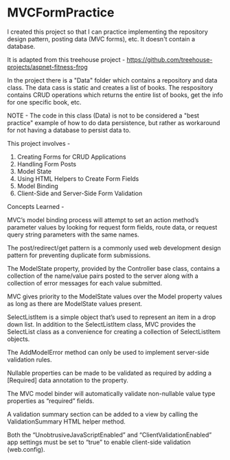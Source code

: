 # MVCFormPractice

I created this project so that I can practice implementing the repository design pattern, posting data (MVC forms), etc. It doesn't contain a database.

It is adapted from this treehouse project - https://github.com/treehouse-projects/aspnet-fitness-frog

In the project there is a "Data" folder which contains a repository and data class. The data cass is static and creates a list of books. The respository contains CRUD operations which returns the entire list of books, get the info for one specific book, etc.

NOTE - The code in this class (Data) is not to be considered a "best practice" example of how to do data persistence, but rather as workaround for not having a database to persist data to.

This project involves - 

1. Creating Forms for CRUD Applications
2. Handling Form Posts
3. Model State
4. Using HTML Helpers to Create Form Fields
5. Model Binding
6. Client-Side and Server-Side Form Validation

Concepts Learned - 

MVC’s model binding process will attempt to set an action method’s parameter values by looking for request form fields, route data, or request query string parameters with the same names.

The post/redirect/get pattern is a commonly used web development design pattern for preventing duplicate form submissions.

The ModelState property, provided by the Controller base class, contains a collection of the name/value pairs posted to the server along with a collection of error messages for each value submitted.

MVC gives priority to the ModelState values over the Model property values as long as there are ModelState values present.

SelectListItem is a simple object that’s used to represent an item in a drop down list. In addition to the SelectListItem class, MVC provides the SelectList class as a convenience for creating a collection of SelectListItem objects.

The AddModelError method can only be used to implement server-side validation rules.

Nullable properties can be made to be validated as required by adding a [Required] data annotation to the property.

The MVC model binder will automatically validate non-nullable value type properties as “required” fields.

A validation summary section can be added to a view by calling the ValidationSummary HTML helper method.

Both the “UnobtrusiveJavaScriptEnabled” and “ClientValidationEnabled” app settings must be set to “true” to enable client-side validation (web.config).